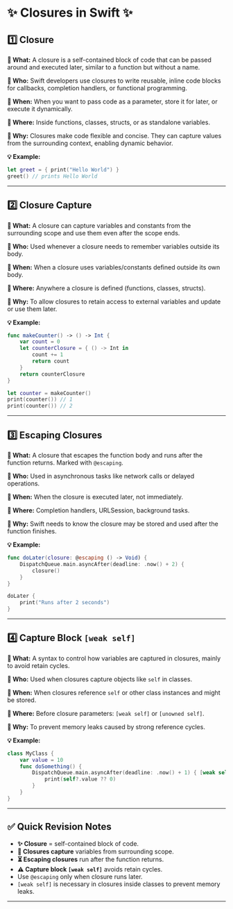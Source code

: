 # ✨ Closures in Swift ✨

## 1️⃣ Closure

**🔹 What:**
A closure is a self-contained block of code that can be passed around and executed later, similar to a function but without a name.

**🔹 Who:**
Swift developers use closures to write reusable, inline code blocks for callbacks, completion handlers, or functional programming.

**🔹 When:**
When you want to pass code as a parameter, store it for later, or execute it dynamically.

**🔹 Where:**
Inside functions, classes, structs, or as standalone variables.

**🔹 Why:**
Closures make code flexible and concise. They can capture values from the surrounding context, enabling dynamic behavior.

**💡 Example:**

```swift
let greet = { print("Hello World") }
greet() // prints Hello World
```

---

## 2️⃣ Closure Capture

**🔹 What:**
A closure can capture variables and constants from the surrounding scope and use them even after the scope ends.

**🔹 Who:**
Used whenever a closure needs to remember variables outside its body.

**🔹 When:**
When a closure uses variables/constants defined outside its own body.

**🔹 Where:**
Anywhere a closure is defined (functions, classes, structs).

**🔹 Why:**
To allow closures to retain access to external variables and update or use them later.

**💡 Example:**

```swift
func makeCounter() -> () -> Int {
    var count = 0
    let counterClosure = { () -> Int in
        count += 1
        return count
    }
    return counterClosure
}

let counter = makeCounter()
print(counter()) // 1
print(counter()) // 2
```

---

## 3️⃣ Escaping Closures

**🔹 What:**
A closure that escapes the function body and runs after the function returns. Marked with `@escaping`.

**🔹 Who:**
Used in asynchronous tasks like network calls or delayed operations.

**🔹 When:**
When the closure is executed later, not immediately.

**🔹 Where:**
Completion handlers, URLSession, background tasks.

**🔹 Why:**
Swift needs to know the closure may be stored and used after the function finishes.

**💡 Example:**

```swift
func doLater(closure: @escaping () -> Void) {
    DispatchQueue.main.asyncAfter(deadline: .now() + 2) {
        closure()
    }
}

doLater {
    print("Runs after 2 seconds")
}
```

---

## 4️⃣ Capture Block `[weak self]`

**🔹 What:**
A syntax to control how variables are captured in closures, mainly to avoid retain cycles.

**🔹 Who:**
Used when closures capture objects like `self` in classes.

**🔹 When:**
When closures reference `self` or other class instances and might be stored.

**🔹 Where:**
Before closure parameters: `[weak self]` or `[unowned self]`.

**🔹 Why:**
To prevent memory leaks caused by strong reference cycles.

**💡 Example:**

```swift
class MyClass {
    var value = 10
    func doSomething() {
        DispatchQueue.main.asyncAfter(deadline: .now() + 1) { [weak self] in
            print(self?.value ?? 0)
        }
    }
}
```

---

## ✅ Quick Revision Notes

* **✨ Closure** = self-contained block of code.
* **💫 Closures capture** variables from surrounding scope.
* **⏳ Escaping closures** run after the function returns.
* **⚠️ Capture block `[weak self]`** avoids retain cycles.
* Use `@escaping` only when closure runs later.
* `[weak self]` is necessary in closures inside classes to prevent memory leaks.

---

